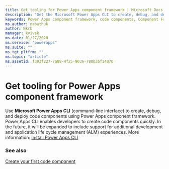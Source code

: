 ```yaml
---
title: Get tooling for Power Apps component framework | Microsoft Docs
description: "Get the Microsoft Power Apps CLI to create, debug, and deploy code components using Power Apps component framework."
keywords: Power Apps component framework, code components, Component Framework
ms.author: nabuthuk
author: Nkrb
manager: kvivek
ms.date: 01/27/2020
ms.service: "powerapps"
ms.suite: ""
ms.tgt_pltfrm: ""
ms.topic: "article"
ms.assetid: f393f227-7a88-4f25-9036-780b3bf14070
---
```


# Get tooling for Power Apps component framework

Use **Microsoft Power Apps CLI** (command-line interface) to create, debug, and deploy code components using Power Apps component framework. Power Apps CLI enables developers to create code components quickly. In the future, it will be expanded to include support for additional development and application life cycle management (ALM) experiences. More information: [Install Power Apps CLI](../common-data-service/powerapps-cli.md)


### See also

[Create your first code component](implementing-controls-using-typescript.md)<br/>
